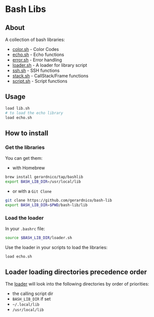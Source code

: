 # Bash Libs


## About

A collection of bash libraries:
* [color.sh](lib/color.sh) - Color Codes
* [echo.sh](lib/echo.sh) - Echo functions
* [error.sh](lib/error.sh) - Error handling
* [loader.sh](lib/loader.sh) - A loader for library script
* [ssh.sh](lib/ssh.sh) - SSH functions
* [stack.sh](lib/stack.sh) - CallStack/Frame functions
* [script.sh](lib/script.sh) - Script functions

## Usage

```bash
load lib.sh
# to load the echo library
load echo.sh
```

## How to install

### Get the libraries

You can get them:
* with Homebrew
```bash
brew install gerardnico/tap/bashlib
export BASH_LIB_DIR=/usr/local/lib
```
* or with a `Git Clone`
```bash
git clone https://github.com/gerardnico/bash-lib
export BASH_LIB_DIR=$PWD/bash-lib/lib
```

### Load the loader

In your `.bashrc` file:
```bash
source $BASH_LIB_DIR/loader.sh
```

Use the loader in your scripts to load the libraries:
```bash
load echo.sh
```


## Loader loading directories precedence order

The [loader](lib/loader.sh) will look into the following directories by order of priorities:
  * the calling script dir
  * `BASH_LIB_DIR` if set
  * `~/.local/lib`
  * `/usr/local/lib`
